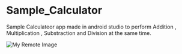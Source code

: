 # Sample_Calculator
Sample Calculateor app made in android studio to perform Addition , Multiplication , Substraction and Division at the same time.

![My Remote Image](https://drive.google.com/file/d/1GYqqEnUlal3E1rnrs0-Sp0T0qOYvJkg4/view?usp=share_link)
